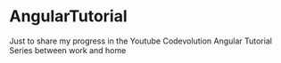 # AngularTutorial

Just to share my progress in the Youtube Codevolution Angular Tutorial Series between work and home